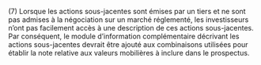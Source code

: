 (7) Lorsque les actions sous-jacentes sont émises par un tiers et ne sont pas admises à la négociation sur un marché réglementé, les investisseurs n’ont pas facilement accès à une description de ces actions sous-jacentes. Par conséquent, le module d’information complémentaire décrivant les actions sous-jacentes devrait être ajouté aux combinaisons utilisées pour établir la note relative aux valeurs mobilières à inclure dans le prospectus.